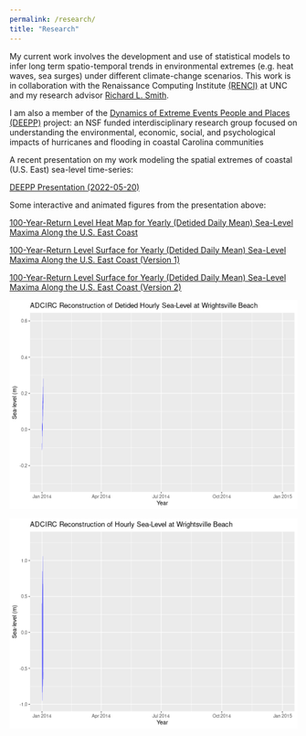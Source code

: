 ```yaml
---
permalink: /research/
title: "Research"
---
```


My current work involves the development and use of statistical models to infer long term spatio-temporal trends in environmental extremes (e.g. heat waves, sea surges) under different climate-change scenarios. This work is in collaboration with the Renaissance Computing Institute [(RENCI)](https://renci.org/) at UNC and my research advisor [Richard L. Smith](https://sph.unc.edu/adv_profile/richard-smith-phd/.).

I am also a member of the [Dynamics of Extreme Events People and Places (DEEPP)](https://deepp.cpc.unc.edu/) project: an NSF funded interdisciplinary research group focused on understanding the environmental, economic, social, and psychological impacts of hurricanes and flooding in coastal Carolina communities

A recent presentation on my work modeling the spatial extremes of coastal (U.S. East) sea-level time-series:

[DEEPP Presentation (2022-05-20)](/images/research/multivariate-spatial-extreme-value-analysis-of-reconstructed-coastal-sea-level-timeseries.pdf)

Some interactive and animated figures from the presentation above:

[100-Year-Return Level Heat Map for Yearly (Detided Daily Mean) Sea-Level Maxima Along the U.S. East Coast](/images/research/reanalysis-heatmap.html)

[100-Year-Return Level Surface for Yearly (Detided Daily Mean) Sea-Level Maxima Along the U.S. East Coast (Version 1)](/images/research/100-return-level-surface-a.html)

[100-Year-Return Level Surface for Yearly (Detided Daily Mean) Sea-Level Maxima Along the U.S. East Coast (Version 2)](/images/research/100-return-level-surface-b.html)

![ADCIRC Reconstruction of Hourly Sea-Level at Wrightsville Beach Over a 40-Year Period](/images/research/hourly-year-detided-ADCIRC-wrighstville.gif)

![ADCIRC Reconstruction of Detided Hourly Sea-Level at Wrightsville Beach Over a 40-Year Period](/images/research/hourly-year-ADCIRC-wrighstville.gif)


